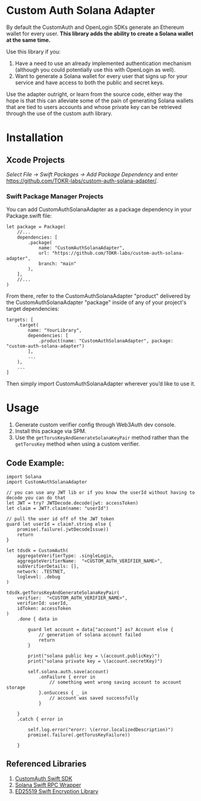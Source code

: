 # Custom Auth Solana Adapter

By default the CustomAuth and OpenLogin SDKs generate an Ethereum wallet for every user. **This library adds the ability to create a Solana wallet at the same time.**

Use this library if you: 

1. Have a need to use an already implemented authentication mechanism (although you could potentially use this with OpenLogin as well).
2. Want to generate a Solana wallet for every user that signs up for your service and have access to both the public and secret keys.

Use the adapter outright, or learn from the source code, either way the hope is that this can alleviate some of the pain of generating Solana wallets that are tied to users accounts and whose private key can be retrieved through the use of the custom auth library. 

# Installation

## Xcode Projects

_Select File -> Swift Packages -> Add Package Dependency_ and enter https://github.com/TOKR-labs/custom-auth-solana-adapter/.

### Swift Package Manager Projects
You can add CustomAuthSolanaAdapter as a package dependency in your Package.swift file:

```
let package = Package(
    //...
    dependencies: [
        .package(
            name: "CustomAuthSolanaAdapter",
            url: "https://github.com/TOKR-labs/custom-auth-solana-adapter",
            branch: "main"
        ),
    ],
    //...
)
```

From there, refer to the CustomAuthSolanaAdapter "product" delivered by the CustomAuthSolanaAdapter "package" inside of any of your project's target dependencies:

```
targets: [
    .target(
        name: "YourLibrary",
        dependencies: [
            .product(name: "CustomAuthSolanaAdapter", package: "custom-auth-solana-adapter")
        ],
        ...
    ),
    ...
]
```

Then simply import CustomAuthSolanaAdapter wherever you’d like to use it.

# Usage

1. Generate custom verifier config through Web3Auth dev console.
2. Install this package via SPM.
3. Use the `getTorusKeyAndGenerateSolanaKeyPair` method rather than the `getTorusKey` method when using a custom verifier.

## Code Example:

```
import Solana
import CustomAuthSolanaAdapter

// you can use any JWT lib or if you know the userId without having to decode you can do that 
let JWT = try? JWTDecode.decode(jwt: accessToken)
let claim = JWT?.claim(name: "userId")

// pull the user id off of the JWT token
guard let userId = claim?.string else {
    promise(.failure(.jwtDecodeIssue))
    return
}

let tdsdk = CustomAuth(
    aggregateVerifierType: .singleLogin,
    aggregateVerifierName:  "<CUSTOM_AUTH_VERIFIER_NAME>",
    subVerifierDetails: [],
    network: .TESTNET,
    loglevel: .debug
)

tdsdk.getTorusKeyAndGenerateSolanaKeyPair(
    verifier:  "<CUSTOM_AUTH_VERIFIER_NAME>",
    verifierId: userId,
    idToken: accessToken
)
    .done { data in
    
        guard let account = data["account"] as? Account else {
            // generation of solana account failed
            return
        }
    
        print("solana public key = \(account.publicKey)")
        print("solana private key = \(account.secretKey)")
        
        self.solana.auth.save(account)
            .onFailure { error in
                // something went wrong saving account to account storage
            }.onSuccess { _ in
                // account was saved successfully
            }
    
    }
    .catch { error in
    
        self.log.error("erorr: \(error.localizedDescription)")
        promise(.failure(.getTorusKeyFailure))
    
    }
```

## Referenced Libraries

1. [CustomAuth Swift SDK](https://github.com/torusresearch/customauth-swift-sdk)
1. [Solana Swift RPC Wrapper](https://github.com/ajamaica/Solana.Swift)
2. [ED25519 Swift Encryption Library](https://github.com/pebble8888/ed25519swift)

